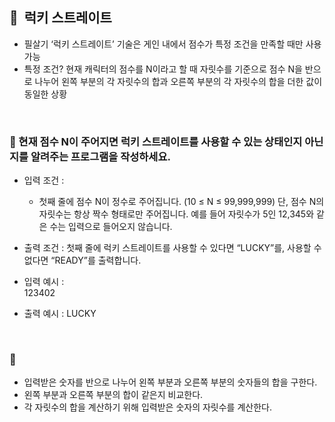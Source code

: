 ## **🧸  럭키 스트레이트**

- 필살기 ‘럭키 스트레이트’ 기술은 게인 내에서 점수가 특정 조건을 만족할 때만 사용 가능
- 특정 조건? 현재 캐릭터의 점수를 N이라고 할 때 자릿수를 기준으로 점수 N을 반으로 나누어 왼쪽 부분의 각 자릿수의 합과 오른쪽 부분의 각 자릿수의 합을 더한 값이 동일한 상황
<br/>

### **🚪 현재 점수 N이 주어지면 럭키 스트레이트를 사용할 수 있는 상태인지 아닌지를 알려주는 프로그램을 작성하세요.**

- 입력 조건 :
    - 첫째 줄에 점수 N이 정수로 주어집니다. (10 ≤ N ≤ 99,999,999) 단, 점수 N의 자릿수는 항상 짝수 형태로만 주어집니다. 예를 들어 자릿수가 5인 12,345와 같은 수는 입력으로 들어오지 않습니다.
- 출력 조건 : 첫째 줄에 럭키 스트레이트를 사용할 수 있다면 “LUCKY”를, 사용할 수 없다면 “READY”를 출력합니다.

- 입력 예시 : <br/>
    123402
- 출력 예시 : LUCKY
<br/>

### 🔑
- 입력받은 숫자를 반으로 나누어 왼쪽 부분과 오른쪽 부분의 숫자들의 합을 구한다.
- 왼쪽 부분과 오른쪽 부분의 합이 같은지 비교한다.
- 각 자릿수의 합을 계산하기 위해 입력받은 숫자의 자릿수를 계산한다.
